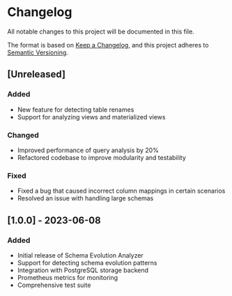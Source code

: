 # Changelog

All notable changes to this project will be documented in this file.

The format is based on [Keep a Changelog](https://keepachangelog.com/en/1.0.0/),
and this project adheres to [Semantic Versioning](https://semver.org/spec/v2.0.0.html).

## [Unreleased]

### Added
- New feature for detecting table renames
- Support for analyzing views and materialized views

### Changed
- Improved performance of query analysis by 20%
- Refactored codebase to improve modularity and testability

### Fixed
- Fixed a bug that caused incorrect column mappings in certain scenarios
- Resolved an issue with handling large schemas

## [1.0.0] - 2023-06-08

### Added
- Initial release of Schema Evolution Analyzer
- Support for detecting schema evolution patterns
- Integration with PostgreSQL storage backend
- Prometheus metrics for monitoring
- Comprehensive test suite